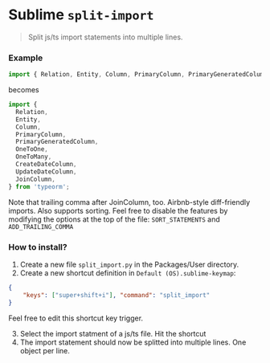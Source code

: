 # Sublime `split-import`

> Split js/ts import statements into multiple lines.

### Example
```javascript
import { Relation, Entity, Column, PrimaryColumn, PrimaryGeneratedColumn, OneToOne, OneToMany, CreateDateColumn, UpdateDateColumn, JoinColumn } from 'typeorm';
```

becomes

```javascript
import {
  Relation,
  Entity,
  Column,
  PrimaryColumn,
  PrimaryGeneratedColumn,
  OneToOne,
  OneToMany,
  CreateDateColumn,
  UpdateDateColumn,
  JoinColumn,
} from 'typeorm';
```

Note that trailing comma after JoinColumn, too. Airbnb-style diff-friendly imports. Also supports sorting. Feel free to disable the features by modifying the options at the top of the file: `SORT_STATEMENTS` and `ADD_TRAILING_COMMA`


### How to install?
1. Create a new file `split_import.py` in the Packages/User directory.
2. Create a new shortcut definition in `Default (OS).sublime-keymap`: 
```json
{
    "keys": ["super+shift+i"], "command": "split_import"
}
```

Feel free to edit this shortcut key trigger.

3. Select the import statment of a js/ts file. Hit the shortcut
4. The import statement should now be splitted into multiple lines. One object per line.

